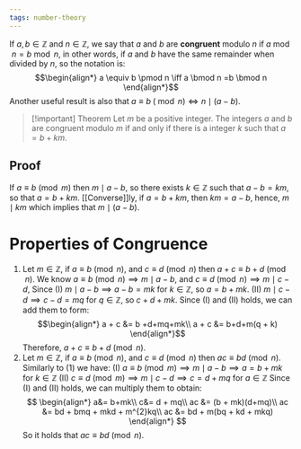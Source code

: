 ```yaml
---
tags: number-theory
---
```

If $a,b \in \mathbb{Z}$ and $n \in \mathbb{Z}$, we say that $a$ and $b$ are **congruent** modulo $n$ if $a \bmod n = b \bmod n$, in other words, if $a$ and $b$ have the same remainder when divided by $n$, so the notation is:
$$\begin{align*}
a \equiv b \pmod n \iff a \bmod n =b \bmod n
\end{align*}$$
Another useful result is also that $a \equiv b \; (\bmod n) \iff n \mid (a-b)$. 

> [!important] Theorem
> Let $m$ be a positive integer. The integers $a$ and $b$ are congruent modulo $m$ if and only if there is a integer $k$ such that $a = b + km$.
## Proof
If $a \equiv b \pmod m$ then $m \mid a - b$, so there exists $k \in \mathbb{Z}$ such that $a - b = km$, so that $a = b + km$. [[Converse]]ly, if $a=b+km$, then $km=a-b$, hence, $m\mid km$ which implies that $m\mid(a-b)$.
# Properties of Congruence
1. Let $m \in \mathbb{Z}$, if $a \equiv b \pmod n$, and $c \equiv d \pmod n$ then $a+c \equiv b+d \pmod n$.
We know $a \equiv b \pmod n \implies m \mid a - b$, and $c \equiv d \pmod n \implies m \mid c - d$, Since
(I) $m \mid a - b \implies a - b = mk$ for $k \in \mathbb{Z}$, so $a = b + mk$.
(II) $m \mid c - d \implies c - d= mq$ for $q \in \mathbb{Z}$, so $c + d + mk$.
Since (I) and (II) holds, we can add them to form:
$$\begin{align*}
a + c &= b +d+mq+mk\\
a + c &= b+d+m(q + k)
\end{align*}$$
Therefore, $a+c \equiv b + d \pmod n$.
1. Let $m \in \mathbb{Z}$, if $a \equiv b \pmod n$, and $c \equiv d \pmod n$ then $ac \equiv bd \pmod n$.
Similarly to $(1)$ we have:
(I) $a \equiv b \pmod m \implies m \mid a - b \implies a = b+mk$ for $k \in \mathbb{Z}$
(II) $c \equiv d \pmod m \implies m \mid c - d \implies c = d+mq$ for $a \in \mathbb{Z}$
Since (I) and (II) holds, we can multiply them to obtain:
$$
\begin{align*}
a&= b+mk\\
c&= d + mq\\
ac &= (b + mk)(d+mq)\\
ac &= bd + bmq + mkd + m^{2}kq\\
ac &= bd + m(bq + kd + mkq)
\end{align*}
$$
So it holds that $ac \equiv bd \pmod n$. 